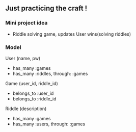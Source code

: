 ## Just practicing the craft !

### Mini project idea

- Riddle solving game, updates User wins(solving riddles)

### Model

User (name, pw)

- has_many :games
- has_many :riddles, through: :games

Game (user_id, riddle_id)

- belongs_to :user_id
- belongs_to :riddle_id

Riddle (description)

- has_many :games
- has_many :users, through: :games
